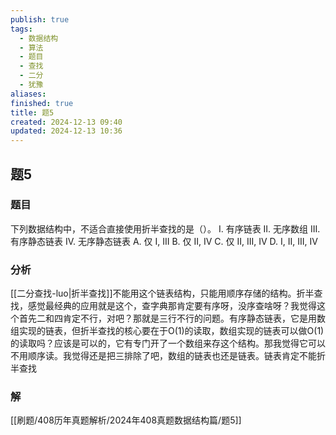 ```yaml
---
publish: true
tags:
  - 数据结构
  - 算法
  - 题目
  - 查找
  - 二分
  - 犹豫
aliases: 
finished: true
title: 题5
created: 2024-12-13 09:40
updated: 2024-12-13 10:36
---
```

## 题5
### 题目
下列数据结构中，不适合直接使用折半查找的是（）。
I. 有序链表
II. 无序数组
III. 有序静态链表
IV. 无序静态链表
A. 仅 I, III
B. 仅 II, IV
C. 仅 II, III, IV
D. I, II, III, IV
### 分析

[[二分查找-luo|折半查找]]不能用这个链表结构，只能用顺序存储的结构。折半查找，感觉最经典的应用就是这个，查字典那肯定要有序呀，没序查啥呀？我觉得这个首先二和四肯定不行，对吧？那就是三行不行的问题。有序静态链表，它是用数组实现的链表，但折半查找的核心要在于O(1)的读取，数组实现的链表可以做O(1)的读取吗？应该是可以的，它有专门开了一个数组来存这个结构。那我觉得它可以不用顺序读。我觉得还是把三排除了吧，数组的链表也还是链表。链表肯定不能折半查找

### 解
[[刷题/408历年真题解析/2024年408真题数据结构篇/题5]]
